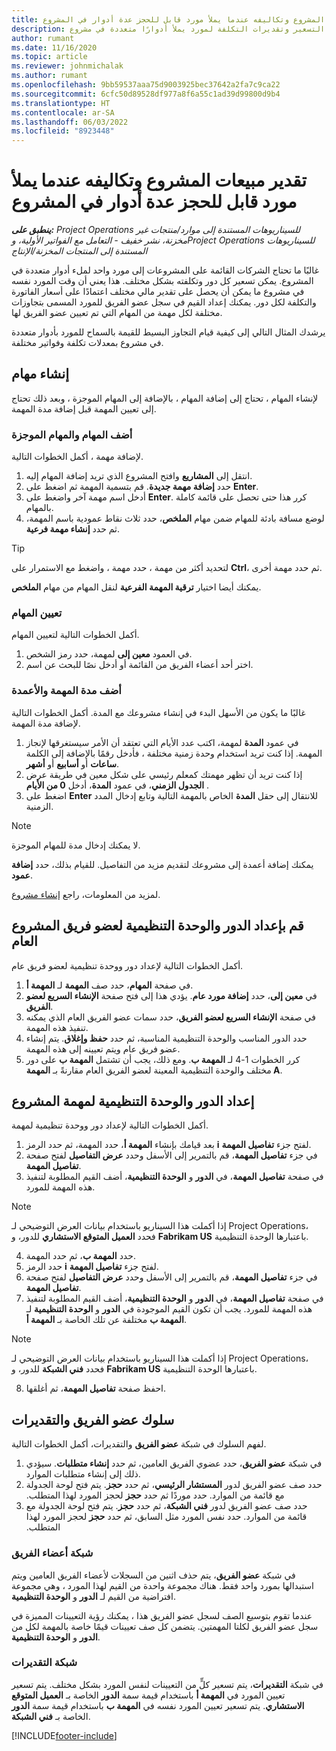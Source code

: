 ```yaml
---
title: تقدير مبيعات المشروع وتكاليفه عندما يملأ مورد قابل للحجز عدة أدوار في المشروع
description: يشرح هذا المقال كيفية استخدام أبعاد التسعير لدعم التسعير وتقديرات التكلفة لمورد يملأ أدوارًا متعددة في مشروع.
author: rumant
ms.date: 11/16/2020
ms.topic: article
ms.reviewer: johnmichalak
ms.author: rumant
ms.openlocfilehash: 9bb59537aaa75d9003925bec37642a2fa7c9ca22
ms.sourcegitcommit: 6cfc50d89528df977a8f6a55c1ad39d99800d9b4
ms.translationtype: HT
ms.contentlocale: ar-SA
ms.lasthandoff: 06/03/2022
ms.locfileid: "8923448"
---
```

# <a name="estimate-project-sales-and-costs-when-a-bookable-resource-fills-multiple-roles-on-a-project"></a>تقدير مبيعات المشروع وتكاليفه عندما يملأ مورد قابل للحجز عدة أدوار في المشروع 

_**ينطبق على:** Project Operations للسيناريوهات المستندة إلى موارد/منتجات غير مخزنة‬، نشر خفيف - التعامل مع الفواتير الأولية‬، وProject Operations للسيناريوهات المستندة إلى المنتجات المخزنة/الإنتاج_ 

غالبًا ما تحتاج الشركات القائمة على المشروعات إلى مورد واحد لملء أدوار متعددة في المشروع. يمكن تسعير كل دور وتكلفته بشكل مختلف. هذا يعني أن وقت المورد نفسه في مشروع ما يمكن أن يحصل على تقدير مالي مختلف اعتمادًا على أسعار الفاتورة والتكلفة لكل دور. يمكنك إعداد القيم في سجل عضو الفريق للمورد المسمى بتجاوزات مختلفة لكل مهمة من المهام التي تم تعيين عضو الفريق لها.

يرشدك المثال التالي إلى كيفية قيام التجاوز البسيط للقيمة بالسماح للمورد بأدوار متعددة في مشروع بمعدلات تكلفة وفواتير مختلفة.

## <a name="create-tasks"></a>إنشاء مهام
لإنشاء المهام ، تحتاج إلى إضافة المهام ، بالإضافة إلى المهام الموجزة ، وبعد ذلك تحتاج إلى تعيين المهمة قبل إضافة مدة المهمة. 

### <a name="add-tasks-and-summary-tasks"></a>أضف المهام والمهام الموجزة
لإضافة مهمة ، أكمل الخطوات التالية.

1. انتقل إلى **المشاريع** وافتح المشروع الذي تريد إضافة المهام إليه.
2. حدد **إضافة مهمة جديدة**. قم بتسمية المهمة ثم اضغط على **Enter**.
3. أدخل اسم مهمة آخر واضغط على **Enter**. كرر هذا حتى تحصل على قائمة كاملة بالمهام.
3. لوضع مسافة بادئة للمهام ضمن مهام **الملخص**، حدد ثلاث نقاط عمودية باسم المهمة، ثم حدد **إنشاء مهمة فرعية**. 

  > [!TIP]
  > لتحديد أكثر من مهمة ، حدد مهمة ، واضغط مع الاستمرار على **Ctrl**، ثم حدد مهمة أخرى.
  >
  > يمكنك أيضا اختيار **ترقية المهمة الفرعية** لنقل المهام من مهام **الملخص**.

### <a name="assign-tasks"></a>تعيين المهام

أكمل الخطوات التالية لتعيين المهام.

1. في العمود **معين إلى** لمهمة، حدد رمز الشخص.
2. اختر أحد أعضاء الفريق من القائمة أو أدخل نصًا للبحث عن اسم.

### <a name="add-task-duration-and-columns"></a>أضف مدة المهمة والأعمدة

غالبًا ما يكون من الأسهل البدء في إنشاء مشروعك مع المدة. أكمل الخطوات التالية لإضافة مدة المهمة.

1. في عمود **المدة** لمهمة، اكتب عدد الأيام التي تعتقد أن الأمر سيستغرقها لإنجاز المهمة. إذا كنت تريد استخدام وحدة زمنية مختلفة ، فأدخل رقمًا بالإضافة إلى الكلمة **ساعات** أو **أسابيع** أو **أشهر**.
2. إذا كنت تريد أن تظهر مهمتك كمعلم رئيسي على شكل معين في طريقة عرض **الجدول الزمني**، في عمود **المدة**، أدخل **0 من الأيام** .
3. اضغط على **Enter** للانتقال إلى حقل **المدة** الخاص بالمهمة التالية وتابع إدخال المدد الزمنية.

  > [!NOTE]
  > لا يمكنك إدخال مدة للمهام الموجزة.

يمكنك إضافة أعمدة إلى مشروعك لتقديم مزيد من التفاصيل. للقيام بذلك، حدد **إضافة عمود**. 

لمزيد من المعلومات، راجع [إنشاء مشروع](https://support.microsoft.com/en-us/office/create-a-project-a5b5e823-fb2e-45fd-be00-7d84422d9749).

## <a name="set-up-the-role-and-organization-unit-for-a-generic-project-team-member"></a>قم بإعداد الدور والوحدة التنظيمية لعضو فريق المشروع العام
أكمل الخطوات التالية لإعداد دور ووحدة تنظيمية لعضو فريق عام.

1. في صفحة **المهام**، حدد صف **المهمة** لـ **المهمة أ**. 
2. في **معين إلى**، حدد **إضافة مورد عام**. يؤدي هذا إلى فتح صفحة **الإنشاء السريع لعضو الفريق**.
3. في صفحة **الإنشاء السريع لعضو الفريق**، حدد سمات عضو الفريق العام الذي يمكنه تنفيذ هذه المهمة.
4. حدد الدور المناسب والوحدة التنظيمية المناسبة، ثم حدد **حفظ وإغلاق**. يتم إنشاء عضو فريق عام ويتم تعيينه إلى هذه المهمة. 
5. كرر الخطوات 1-4 لـ **المهمة ب**. ومع ذلك، يجب أن تشتمل **المهمة ب** على دور مختلف والوحدة التنظيمية المعينة لعضو الفريق العام مقارنةً بـ **المهمة A**. 

## <a name="set-up-the-role-and-organization-unit-for-a-project-task"></a>إعداد الدور والوحدة التنظيمية لمهمة المشروع
أكمل الخطوات التالية لإعداد دور ووحدة تنظيمية لمهمة.

1. بعد قيامك بإنشاء **المهمة أ**، حدد المهمة، ثم حدد الرمز **i** لفتح جزء **تفاصيل المهمة**. 
2. في جزء **تفاصيل المهمة**، قم بالتمرير إلى الأسفل وحدد **عرض التفاصيل** لفتح صفحة **تفاصيل المهمة**.
3. في صفحة **تفاصيل المهمة**، في **الدور** و **الوحدة التنظيمية**، أضف القيم المطلوبة لتنفيذ هذه المهمة للمورد. 

  > [!NOTE]
  > إذا أكملت هذا السيناريو باستخدام بيانات العرض التوضيحي لـ Project Operations، فحدد **العميل المتوقع الاستشاري** للدور، و **Fabrikam US** باعتبارها الوحدة التنظيمية.

4. حدد **المهمة ب**، ثم حدد المهمة.
5. حدد الرمز **i** لفتح جزء **تفاصيل المهمة**. 
6. في جزء **تفاصيل المهمة**، قم بالتمرير إلى الأسفل وحدد **عرض التفاصيل** لفتح صفحة **تفاصيل المهمة**.
7. في صفحة **تفاصيل المهمة**، في **الدور** و **الوحدة التنظيمية**، أضف القيم المطلوبة لتنفيذ هذه المهمة للمورد. يجب أن تكون القيم الموجودة في **الدور** و **الوحدة التنظيمية** لـ **المهمة ب** مختلفة عن تلك الخاصة بـ **المهمة أ**. 

  > [!NOTE]
  > إذا أكملت هذا السيناريو باستخدام بيانات العرض التوضيحي لـ Project Operations، فحدد **فني الشبكة** للدور، و **Fabrikam US** باعتبارها الوحدة التنظيمية.

8. احفظ صفحة **تفاصيل المهمة**، ثم أغلقها. 

## <a name="team-member-and-estimates-behavior"></a>سلوك عضو الفريق والتقديرات 
لفهم السلوك في شبكة **عضو الفريق** والتقديرات، أكمل الخطوات التالية.

1. في شبكة **عضو الفريق**، حدد عضوي الفريق العامين، ثم حدد **إنشاء متطلبات**. سيؤدي ذلك إلى إنشاء متطلبات الموارد. 
2. حدد صف عضو الفريق لدور **المستشار الرئيسي‬‏‫**، ثم حدد **حجز**. يتم فتح لوحة الجدولة مع قائمة من الموارد. حدد موردًا ثم حدد **حجز** لحجز المورد لهذا المتطلب.
3. حدد صف عضو الفريق لدور **فني الشبكة‬‏‫**، ثم حدد **حجز**. يتم فتح لوحة الجدولة مع قائمة من الموارد. حدد نفس المورد مثل السابق، ثم حدد **حجز** لحجز المورد لهذا المتطلب.

### <a name="team-member-grid"></a>شبكة أعضاء الفريق 

في شبكة **عضو الفريق**، يتم حذف اثنين من السجلات لأعضاء الفريق العامين ويتم استبدالها بمورد واحد فقط. هناك مجموعة واحدة من القيم لهذا المورد ، وهي مجموعة افتراضية من القيم لـ **الدور** و **الوحدة التنظيمية**.

عندما تقوم بتوسيع الصف لسجل عضو الفريق هذا ، يمكنك رؤية التعيينات المميزة في سجل عضو الفريق لكلتا المهمتين. يتضمن كل صف تعيينات قيمًا خاصة بالمهمة لكل من **الدور** و **الوحدة التنظيمية**. 

### <a name="estimates-grid"></a>شبكة التقديرات 

في شبكة **التقديرات**، يتم تسعير كلٍّ من التعيينات لنفس المورد بشكل مختلف. يتم تسعير تعيين المورد في **المهمة أ** باستخدام قيمة سمة **الدور** الخاصة بـ **العميل المتوقع الاستشاري**. يتم تسعير تعيين المورد نفسه في **المهمة ب** باستخدام قيمة سمة **الدور** الخاصة بـ **فني الشبكة**.


[!INCLUDE[footer-include](../includes/footer-banner.md)]